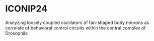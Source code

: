 # ICONIP24
Analyzing loosely coupled oscillators of fan-shaped body neurons as correlate of behavioral control circuits within the central complex of Drosophila
